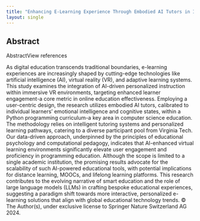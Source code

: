 ```yaml
---
title: "Enhancing E-Learning Experience Through Embodied AI Tutors in Immersive Virtual Environments: A Multifaceted Approach for Personalized Educational Adaptation"
layout: single
---
```


## Abstract
AbstractView references

As digital education transcends traditional boundaries, e-learning experiences are increasingly shaped by cutting-edge technologies like artificial intelligence (AI), virtual reality (VR), and adaptive learning systems. This study examines the integration of AI-driven personalized instruction within immersive VR environments, targeting enhanced learner engagement-a core metric in online education effectiveness. Employing a user-centric design, the research utilizes embodied AI tutors, calibrated to individual learners’ emotional intelligence and cognitive states, within a Python programming curriculum-a key area in computer science education. The methodology relies on intelligent tutoring systems and personalized learning pathways, catering to a diverse participant pool from Virginia Tech. Our data-driven approach, underpinned by the principles of educational psychology and computational pedagogy, indicates that AI-enhanced virtual learning environments significantly elevate user engagement and proficiency in programming education. Although the scope is limited to a single academic institution, the promising results advocate for the scalability of such AI-powered educational tools, with potential implications for distance learning, MOOCs, and lifelong learning platforms. This research contributes to the evolving narrative of smart education and the role of large language models (LLMs) in crafting bespoke educational experiences, suggesting a paradigm shift towards more interactive, personalized e-learning solutions that align with global educational technology trends. © The Author(s), under exclusive license to Springer Nature Switzerland AG 2024.
